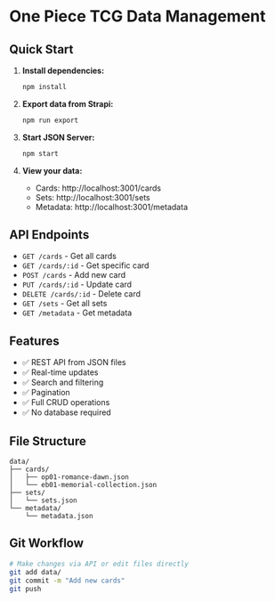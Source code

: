 # One Piece TCG Data Management

## Quick Start

1. **Install dependencies:**
   ```bash
   npm install
   ```

2. **Export data from Strapi:**
   ```bash
   npm run export
   ```

3. **Start JSON Server:**
   ```bash
   npm start
   ```

4. **View your data:**
   - Cards: http://localhost:3001/cards
   - Sets: http://localhost:3001/sets
   - Metadata: http://localhost:3001/metadata

## API Endpoints

- `GET /cards` - Get all cards
- `GET /cards/:id` - Get specific card
- `POST /cards` - Add new card
- `PUT /cards/:id` - Update card
- `DELETE /cards/:id` - Delete card
- `GET /sets` - Get all sets
- `GET /metadata` - Get metadata

## Features

- ✅ REST API from JSON files
- ✅ Real-time updates
- ✅ Search and filtering
- ✅ Pagination
- ✅ Full CRUD operations
- ✅ No database required

## File Structure

```
data/
├── cards/
│   ├── op01-romance-dawn.json
│   └── eb01-memorial-collection.json
├── sets/
│   └── sets.json
└── metadata/
    └── metadata.json
```

## Git Workflow

```bash
# Make changes via API or edit files directly
git add data/
git commit -m "Add new cards"
git push
```
